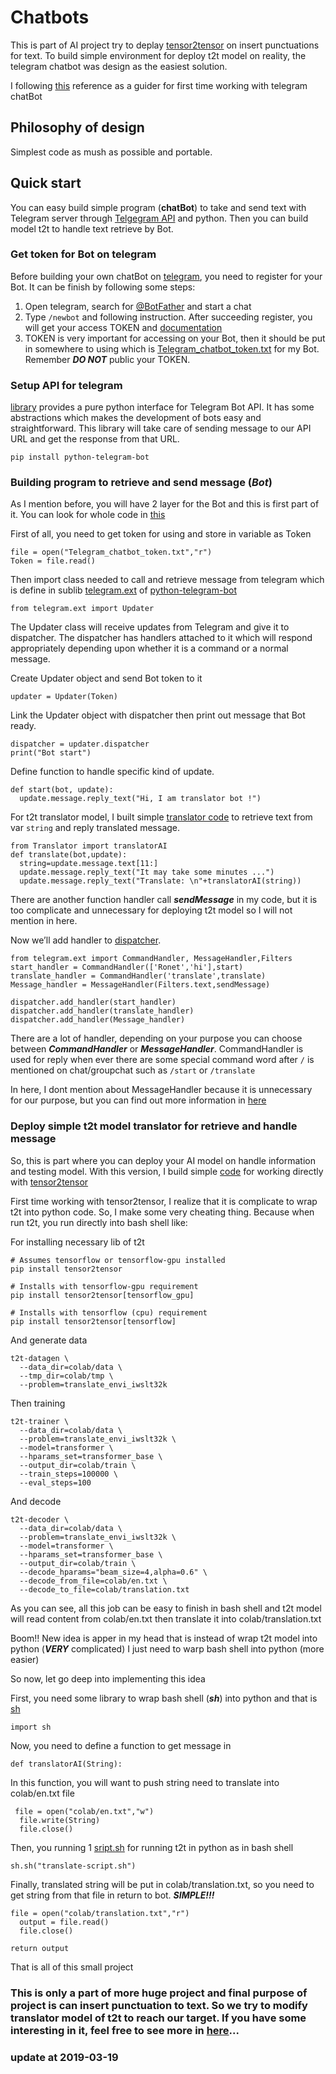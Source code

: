 # Chatbots
This is part of AI project try to deplay [tensor2tensor](https://github.com/tensorflow/tensor2tensor) on insert punctuations for text. To build simple environment for deploy t2t model on reality, the telegram chatbot was design as the easiest solution.

I following [this](https://chatbotslife.com/your-first-chatbot-using-telegram-and-python-part-1-796894016ba8) reference as a guider for first time working with telegram chatBot

## Philosophy of design
Simplest code as mush as possible and portable.

## Quick start 
You can easy build simple program (**chatBot**) to take and send text with Telegram server through [Telgegram API](https://core.telegram.org/) and python. Then you can build model t2t to handle text retrieve by Bot.

### Get token for Bot on telegram
Before building your own chatBot on [telegram](https://telegram.org/), you need to register for your Bot. It can be finish by following some steps:
1. Open telegram, search for [@BotFather](https://telegram.me/BotFather) and start a chat
2. Type `/newbot` and following instruction. After succeeding register, you will get your access TOKEN and [documentation](https://core.telegram.org/bots/api)
3. TOKEN is very important for accessing on your Bot, then it should be put in somewhere to using which is [Telegram_chatbot_token.txt](https://github.com/larycoder/chatbots/blob/master/Telegram_chatbot_token.txt) for my Bot. Remember ***DO NOT*** public your TOKEN.
### Setup API for telegram
[library](https://python-telegram-bot.readthedocs.io/en/stable/) provides a pure python interface for Telegram Bot API. It has some abstractions which makes the development of bots easy and straightforward. This library will take care of sending message to our API URL and get the response from that URL.
```
pip install python-telegram-bot
```
### Building program to retrieve and send message (***Bot***)
As I mention before, you will have 2 layer for the Bot and this is first part of it. You can look for whole code in [this](https://github.com/larycoder/chatbots/blob/master/chatbot.py)

First of all, you need to get token for using and store in variable as Token
```
file = open("Telegram_chatbot_token.txt","r")
Token = file.read()
```
Then import class needed to call and retrieve message from telegram which is define in sublib [telegram.ext](https://python-telegram-bot.readthedocs.io/en/stable/telegram.ext.html) of [python-telegram-bot](https://python-telegram-bot.readthedocs.io/en/stable/)
```
from telegram.ext import Updater
```
<a name="dispatcherExplain"></a>
The Updater class will receive updates from Telegram and give it to dispatcher. The dispatcher has handlers attached to it which will respond appropriately depending upon whether it is a command or a normal message.

Create Updater object and send Bot token to it
```
updater = Updater(Token)
```
Link the Updater object with dispatcher then print out message that Bot ready.
```
dispatcher = updater.dispatcher
print("Bot start")
```
Define function to handle specific kind of update.
```
def start(bot, update):
  update.message.reply_text("Hi, I am translator bot !")
```
For t2t translator model, I built simple [translator code](#translater) to retrieve text from var `string` and reply translated message.
```
from Translator import translatorAI
def translate(bot,update):
  string=update.message.text[11:]
  update.message.reply_text("It may take some minutes ...")
  update.message.reply_text("Translate: \n"+translatorAI(string))
```
There are another function handler call ***sendMessage*** in my code, but it is too complicate and unnecessary for deploying t2t model so I will not mention in here.

Now we’ll add handler to [dispatcher](#dispatcherExplain).
```
from telegram.ext import CommandHandler, MessageHandler,Filters
start_handler = CommandHandler(['Ronet','hi'],start)
translate_handler = CommandHandler('translate',translate)
Message_handler = MessageHandler(Filters.text,sendMessage)

dispatcher.add_handler(start_handler)
dispatcher.add_handler(translate_handler)
dispatcher.add_handler(Message_handler)
```
There are a lot of handler, depending on your purpose you can choose between ***CommandHandler*** or ***MessageHandler***. CommandHandler is used for reply when ever there are some special command word after `/` is mentioned on chat/groupchat such as `/start` or `/translate`

In here, I dont mention about MessageHandler because it is unnecessary for our purpose, but you  can find out more information in [here](https://python-telegram-bot.readthedocs.io/en/stable/telegram.ext.messagehandler.html)

### Deploy simple t2t model translator for retrieve and handle message <a name="translater"></a>
So, this is part where you can deploy your AI model on handle information and testing model. With this version, I build simple [code](https://github.com/larycoder/chatbots/blob/master/Translator.py) for working directly with [tensor2tensor](https://github.com/tensorflow/tensor2tensor)

First time working with tensor2tensor, I realize that it is complicate to wrap t2t into python code. So, I make some very cheating thing. Because when run t2t, you run directly into bash shell like:

For installing necessary lib of t2t
```
# Assumes tensorflow or tensorflow-gpu installed
pip install tensor2tensor

# Installs with tensorflow-gpu requirement
pip install tensor2tensor[tensorflow_gpu]

# Installs with tensorflow (cpu) requirement
pip install tensor2tensor[tensorflow]
```
And generate data
```
t2t-datagen \
  --data_dir=colab/data \
  --tmp_dir=colab/tmp \
  --problem=translate_envi_iwslt32k
```
Then training
```
t2t-trainer \
  --data_dir=colab/data \
  --problem=translate_envi_iwslt32k \
  --model=transformer \
  --hparams_set=transformer_base \
  --output_dir=colab/train \
  --train_steps=100000 \
  --eval_steps=100
```
And decode
```
t2t-decoder \
  --data_dir=colab/data \
  --problem=translate_envi_iwslt32k \
  --model=transformer \
  --hparams_set=transformer_base \
  --output_dir=colab/train \
  --decode_hparams="beam_size=4,alpha=0.6" \
  --decode_from_file=colab/en.txt \
  --decode_to_file=colab/translation.txt
```
As you can see, all this job can be easy to finish in bash shell and t2t model will read content from colab/en.txt then translate it into colab/translation.txt

Boom!! New idea is apper in my head that is instead of wrap t2t model into python (***VERY*** complicated) I just need to warp bash shell into python (more easier)

So now, let go deep into implementing this idea

First, you need some library to wrap bash shell (***sh***) into python and that is [sh](https://amoffat.github.io/sh/)
```
import sh
```
Now, you need to define a function to get message in
```
def translatorAI(String):
```
In this function, you will want to push string need to translate into colab/en.txt file
```
 file = open("colab/en.txt","w")
  file.write(String)
  file.close()
```
Then, you running 1 [sript.sh](https://github.com/larycoder/chatbots/blob/master/translate-script.sh) for running t2t in python as in bash shell
```
sh.sh("translate-script.sh")
```
Finally, translated string will be put in colab/translation.txt, so you need to get string from that file in return to bot. ***SIMPLE!!!***
```
file = open("colab/translation.txt","r")
  output = file.read()
  file.close()

return output
```
That is all of this small project

### This is only a part of more huge project and final purpose of project is can insert punctuation to text. So we try to modify translator model of t2t to reach our target. If you have some interesting in it, feel free to see more in [here](https://github.com/linhhonblade/try-tensor2tensor/tree/master/custom_data)...





### update at 2019-03-19
